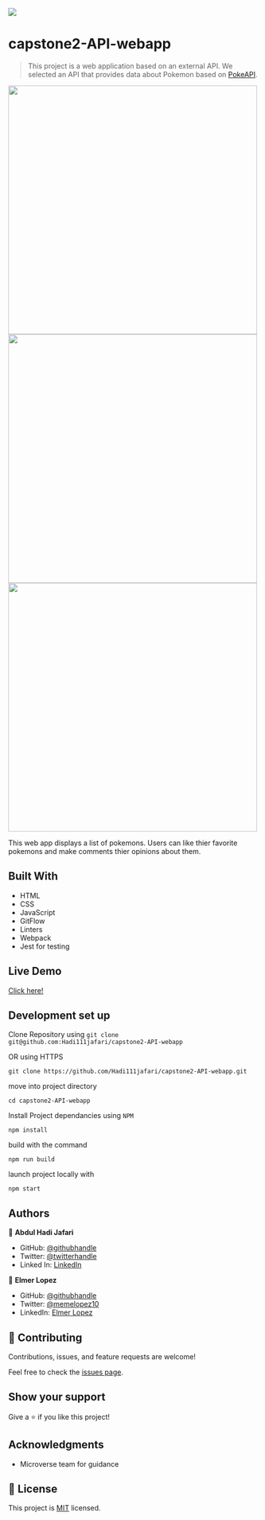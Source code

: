 ![](https://img.shields.io/badge/Microverse-blueviolet)

# capstone2-API-webapp

> This project is a web application based on an external API. We selected an API that provides data about Pokemon based on [PokeAPI](https://pokeapi.co/).

<img src="https://user-images.githubusercontent.com/6587226/164884732-a8f75848-ef82-4900-bb22-f501f1eac778.png" width="500">
<img src="https://user-images.githubusercontent.com/6587226/164884774-04c3a30e-7262-4830-a834-346eec57ee11.png" width="500">
<img src="https://user-images.githubusercontent.com/6587226/164884799-cc8d6560-0464-4bc2-aa21-91fe95a20929.png" width="500">

This web app displays a list of pokemons. Users can like thier favorite pokemons and make comments thier opinions about them.


## Built With

- HTML
- CSS
- JavaScript
- GitFlow
- Linters
- Webpack
- Jest for testing

## Live Demo

[Click here!](http://hadi111jafari.github.io/capstone2-API-webapp/)

## Development set up

Clone Repository using
`git clone git@github.com:Hadi111jafari/capstone2-API-webapp`

OR using HTTPS

`git clone https://github.com/Hadi111jafari/capstone2-API-webapp.git`

move into project directory

`cd capstone2-API-webapp`

Install Project dependancies using `NPM`

`npm install`

build with the command

`npm run build`

launch project locally with

`npm start`

## Authors

👤 **Abdul Hadi Jafari**

- GitHub: [@githubhandle](https://github.com/Hadi111jafari)
- Twitter: [@twitterhandle](https://twitter.com/HadiJaf62814146)
- Linked In: [LinkedIn](https://www.linkedin.com/in/abdul-hadi-jafari-85bb4b199/)

👤 **Elmer Lopez**


- GitHub: [@githubhandle](https://github.com/memelopez)
- Twitter: [@memelopez10](https://twitter.com/memelopez10)
- LinkedIn: [Elmer Lopez](https://www.linkedin.com/in/elmer-lopez-51b187200/)

## 🤝 Contributing

Contributions, issues, and feature requests are welcome!

Feel free to check the [issues page](https://github.com/Hadi111jafari/capstone2-API-webapp/issues).

## Show your support

Give a ⭐️ if you like this project!

## Acknowledgments

- Microverse team for guidance

## 📝 License

This project is [MIT](./MIT.md) licensed.